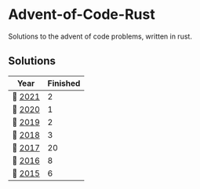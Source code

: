 # Advent-of-Code-Rust

Solutions to the advent of code problems, written in rust.

## Solutions
| Year | Finished |
| ---- | -------- |
| :christmas_tree: [2021](/2021) |  2 |
| :christmas_tree: [2020](/2020) |  1 |
| :christmas_tree: [2019](/2019) |  2 |
| :christmas_tree: [2018](/2018) |  3 |
| :christmas_tree: [2017](/2017) | 20 |
| :christmas_tree: [2016](/2016) |  8 |
| :christmas_tree: [2015](/2015) |  6 |
